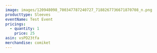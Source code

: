```yaml
---
image: images/120948098_700347787240727_7188267736671870708_n.png
producttype: Sleeves
eventName: Test Event
pricings:
  - quantity: 1
    price: 25
asin: vsPD23tfa
merchandise: comiket
---
```

